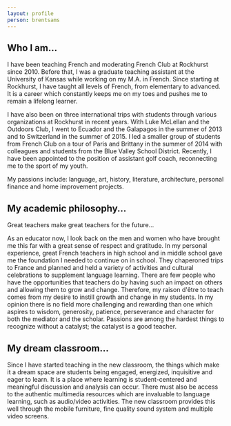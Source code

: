 ```yaml
---
layout: profile
person: brentsams
---
```

## Who I am...

I have been teaching French and moderating French Club at Rockhurst since 2010. Before that, I was a graduate teaching assistant at the University of Kansas while working on my M.A. in French. Since starting at Rockhurst, I have taught all levels of French, from elementary to advanced. It is a career which constantly keeps me on my toes and pushes me to remain a lifelong learner. 

I have also been on three international trips with students through various organizations at Rockhurst in recent years. With Luke McLellan and the Outdoors Club, I went to Ecuador and the Galapagos in the summer of 2013 and to Switzerland in the summer of 2015. I led a smaller group of students from French Club on a tour of Paris and Brittany in the summer of 2014 with colleagues and students from the Blue Valley School District. Recently, I have been appointed to the position of assistant golf coach, reconnecting me to the sport of my youth. 

My passions include: language, art, history, literature, architecture, personal finance and home improvement projects.

## My academic philosophy...

Great teachers make great teachers for the future…

As an educator now, I look back on the men and women who have brought me this far with a great sense of respect and gratitude. In my personal experience, great French teachers in high school and in middle school gave me the foundation I needed to continue on in school. They chaperoned trips to France and planned and held a variety of activities and cultural celebrations to supplement language learning.  There are few people who have the opportunities that teachers do by having such an impact on others and allowing them to grow and change.  Therefore, my raison d'être to teach comes from my desire to instill growth and change in my students. In my opinion there is no field more challenging and rewarding than one which aspires to wisdom, generosity, patience, perseverance and character for both the mediator and the scholar. Passions are among the hardest things to recognize without a catalyst; the catalyst is a good teacher.

## My dream classroom...

Since I have started teaching in the new classroom, the things which make it a dream space are students being engaged, energized, inquisitive and eager to learn. It is a place where learning is student-centered and meaningful discussion and analysis can occur. There must also be access to the authentic multimedia resources which are invaluable to language learning, such as audio/video activities. The new classroom provides this well through the mobile furniture, fine quality sound system and multiple video screens.
